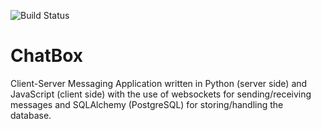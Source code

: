 ![Build Status](https://github.com/KajaBraz/ChatBox/workflows/Chatbox%20project/badge.svg)
# ChatBox
Client-Server Messaging Application written in Python (server side) and JavaScript (client side) with the use of websockets for sending/receiving messages and SQLAlchemy (PostgreSQL) for storing/handling the database.

